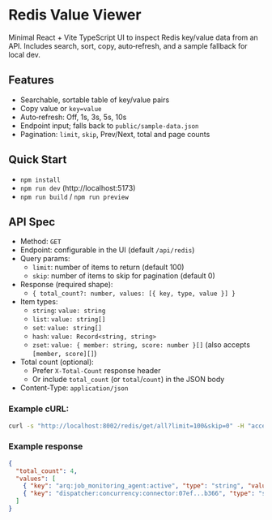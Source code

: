 # Redis Value Viewer

Minimal React + Vite TypeScript UI to inspect Redis key/value data from an API. Includes search, sort, copy, auto‑refresh, and a sample fallback for local dev.

## Features
- Searchable, sortable table of key/value pairs
- Copy value or `key=value`
- Auto‑refresh: Off, 1s, 3s, 5s, 10s
- Endpoint input; falls back to `public/sample-data.json`
- Pagination: `limit`, `skip`, Prev/Next, total and page counts

## Quick Start
- `npm install`
- `npm run dev` (http://localhost:5173)
- `npm run build` / `npm run preview`

## API Spec
- Method: `GET`
- Endpoint: configurable in the UI (default `/api/redis`)
- Query params:
  - `limit`: number of items to return (default 100)
  - `skip`: number of items to skip for pagination (default 0)
- Response (required shape):
  - `{ total_count?: number, values: [{ key, type, value }] }`
- Item types:
  - `string`: `value: string`
  - `list`: `value: string[]`
  - `set`: `value: string[]`
  - `hash`: `value: Record<string, string>`
  - `zset`: `value: { member: string, score: number }[]` (also accepts `[member, score][]`)
- Total count (optional):
  - Prefer `X-Total-Count` response header
  - Or include `total_count` (or `total`/`count`) in the JSON body
- Content-Type: `application/json`

### Example cURL:
  ```bash
  curl -s "http://localhost:8002/redis/get/all?limit=100&skip=0" -H "accept: application/json"
  ```

### Example response
```json
{
  "total_count": 4,
  "values": [
    { "key": "arq:job_monitoring_agent:active", "type": "string", "value": "1" },
    { "key": "dispatcher:concurrency:connector:07ef...b366", "type": "string", "value": "0" }
  ]
}
```
